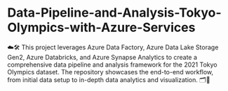 # Data-Pipeline-and-Analysis-Tokyo-Olympics-with-Azure-Services
☁️🛠️ This project leverages Azure Data Factory, Azure Data Lake Storage Gen2, Azure Databricks, and Azure Synapse Analytics to create a comprehensive data pipeline and analysis framework for the 2021 Tokyo Olympics dataset. The repository showcases the end-to-end workflow, from initial data setup to in-depth data analytics and visualization. 🗂️🚀
